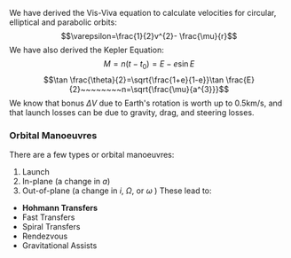 We have derived the Vis-Viva equation to calculate velocities for circular, elliptical and parabolic orbits:
$$\varepsilon=\frac{1}{2}v^{2}- \frac{\mu}{r}$$
We have also derived the Kepler Equation:
$$M=n(t-t_{0})=E-e\sin E$$
$$\tan \frac{\theta}{2}=\sqrt{\frac{1+e}{1-e}}\tan \frac{E}{2}~~~~~~~~n=\sqrt{\frac{\mu}{a^{3}}}$$
We know that bonus $\Delta V$ due to Earth's rotation is worth up to 0.5km/s, and that launch losses can be due to gravity, drag, and steering losses.
### Orbital Manoeuvres
There are a few types or orbital manoeuvres:
1) Launch
2) In-plane (a change in $a$)
3) Out-of-plane (a change in $i$, $\Omega$, or $\omega$ )
These lead to:
- **Hohmann Transfers**
- Fast Transfers
- Spiral Transfers
- Rendezvous
- Gravitational Assists